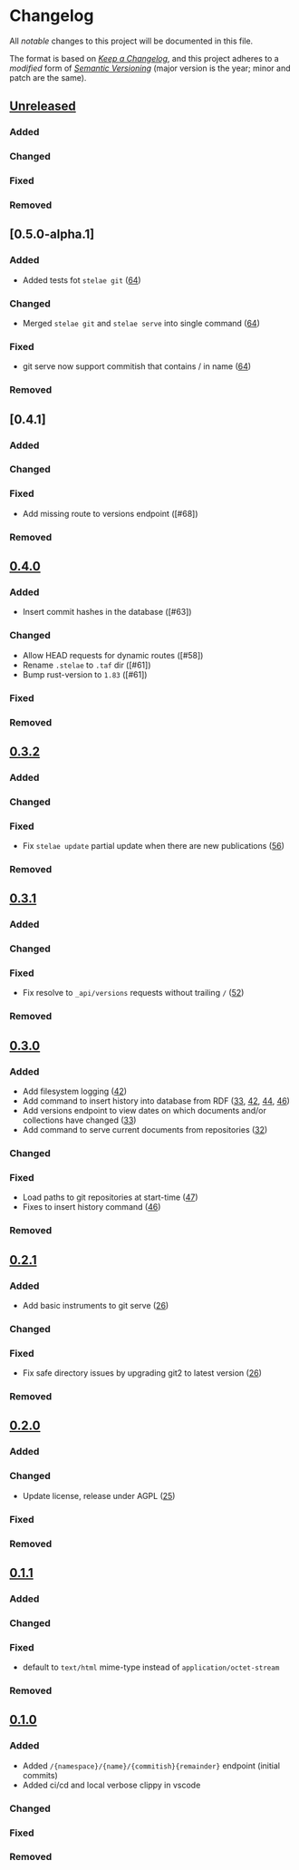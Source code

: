# Changelog

All _notable_ changes to this project will be documented in this file.

The format is based on _[Keep a Changelog][keepachangelog]_,
and this project adheres to a _modified_ form of _[Semantic Versioning][semver]_
(major version is the year; minor and patch are the same).

## [Unreleased]

### Added

### Changed

### Fixed

### Removed

## [0.5.0-alpha.1]

### Added

- Added tests fot `stelae git` ([64])

### Changed

- Merged `stelae git` and `stelae serve` into single command ([64])

### Fixed

- git serve now support commitish that contains / in name ([64])

### Removed

[64]: https://github.com/openlawlibrary/stelae/pull/64

## [0.4.1]

### Added

### Changed

### Fixed

- Add missing route to versions endpoint ([#68])

### Removed

## [0.4.0]

### Added

- Insert commit hashes in the database ([#63])

### Changed

- Allow HEAD requests for dynamic routes ([#58])
- Rename `.stelae` to `.taf` dir ([#61])
- Bump rust-version to `1.83` ([#61])

### Fixed

### Removed

[63]: https://github.com/openlawlibrary/stelae/pull/63
[61]: https://github.com/openlawlibrary/stelae/pull/61
[58]: https://github.com/openlawlibrary/stelae/pull/58

## [0.3.2]

### Added

### Changed

### Fixed

- Fix `stelae update` partial update when there are new publications ([56])

### Removed

[56]: https://github.com/openlawlibrary/stelae/pull/56

## [0.3.1]

### Added

### Changed

### Fixed

- Fix resolve to `_api/versions` requests without trailing `/` ([52])

### Removed

[52]: https://github.com/openlawlibrary/stelae/pull/52

## [0.3.0]

### Added

- Add filesystem logging ([42])
- Add command to insert history into database from RDF ([33], [42], [44], [46])
- Add versions endpoint to view dates on which documents and/or collections have changed ([33])
- Add command to serve current documents from repositories ([32])

### Changed

### Fixed

- Load paths to git repositories at start-time ([47])
- Fixes to insert history command ([46])

### Removed

[47]: https://github.com/openlawlibrary/stelae/pull/47
[46]: https://github.com/openlawlibrary/stelae/pull/46
[44]: https://github.com/openlawlibrary/stelae/pull/44
[42]: https://github.com/openlawlibrary/stelae/pull/42
[33]: https://github.com/openlawlibrary/stelae/pull/33
[32]: https://github.com/openlawlibrary/stelae/pull/32

## [0.2.1]

### Added

- Add basic instruments to git serve ([26])

### Changed

### Fixed

- Fix safe directory issues by upgrading git2 to latest version ([26])

### Removed

[26]: https://github.com/openlawlibrary/stelae/pull/26

## [0.2.0]

### Added

### Changed

- Update license, release under AGPL ([25])

### Fixed

### Removed

[25]: https://github.com/openlawlibrary/stelae/pull/25

## [0.1.1]

### Added

### Changed

### Fixed

- default to `text/html` mime-type instead of `application/octet-stream`

### Removed

## [0.1.0]

### Added

- Added `/{namespace}/{name}/{commitish}{remainder}` endpoint (initial commits)
- Added ci/cd and local verbose clippy in vscode

### Changed

### Fixed

### Removed

[Unreleased]: https://github.com/openlawlibrary/stelae/compare/v0.4.1...HEAD
[0.4.0]: https://github.com/openlawlibrary/stelae/compare/v0.4.0...v0.4.1
[0.4.0]: https://github.com/openlawlibrary/stelae/compare/v0.3.2...v0.4.0
[0.3.2]: https://github.com/openlawlibrary/stelae/compare/v0.3.1...v0.3.2
[0.3.1]: https://github.com/openlawlibrary/stelae/compare/v0.3.0...v0.3.1
[0.3.0]: https://github.com/openlawlibrary/stelae/compare/v0.2.1...v0.3.0
[0.2.1]: https://github.com/openlawlibrary/stelae/compare/v0.2.0...v0.2.1
[0.2.0]: https://github.com/openlawlibrary/stelae/compare/v0.1.1...v0.2.0
[0.1.1]: https://github.com/openlawlibrary/stelae/compare/v0.1.0...v0.1.1
[0.1.0]: https://github.com/openlawlibrary/stelae/compare/2b01423c06369f5f0f168ae4c4698371d713ede7...v0.1.0

[keepachangelog]: https://keepachangelog.com/en/1.0.0/
[semver]: https://semver.org/spec/v2.0.0.html